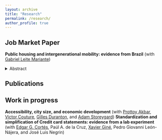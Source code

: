 ```yaml
---
layout: archive
title: "Research"
permalink: /research/
author_profile: true
---
```


## Job Market Paper

**Public housing and intergenerational mobility: evidence from Brazil** (with [Gabriel Leite Mariante](https://www.gleitemariante.com/home))  
<details class="abstract">
<summary>Abstract</summary>
<p>Short abstract goes here.</p>
</details>

## Publications



## Work in progress
**Accessibility, city size, and economic development** (with [Prottoy Akbar](https://www.prottoyamanakbar.com/), [Victor Couture](https://www.victorcouture.org/), [Gilles Duranton](https://real-faculty.wharton.upenn.edu/duranton/), and [Adam Storeygard](https://sites.google.com/site/adamstoreygard/))
**Standardization and simplification of Credit card statements: evidence from a lab experiment** (with [Edgar G. Cortés](https://ecortesq.weebly.com/), Paúl A. de la Cruz, [Xavier Giné](https://sites.google.com/site/decrgxaviergine/home), Pedro Giovanni León-Nájera, and José Luis Negrin)

